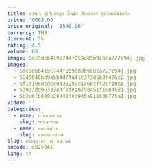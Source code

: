 ```yaml
---
title: ความจุ ตู้เก็บข้อมูล ลิ้นชัก ล็อคเกอร์ ตู้เก็บแฟ้มมือถือ
price: '9063.06'
price_original: '9540.06'
currency: THB
discount: 5%
rating: 4.5
volume: 60
image: Sdc9dbb419c744f059d89b9cbca727c94j.jpg
images:
  - Sdc9dbb419c744f059d89b9cbca727c94j.jpg
  - S046640bb9abb4d7fa41c3f3d5b9f476cZ.jpg
  - Sf1d1950edcc0438297c1c6bcff2cf10bz.jpg
  - S3933dd96333e4faf8a0758451f1a8458I.jpg
  - Sb3c6fb809b29441f8b945a911836775aI.jpg
video: ''
categories:
  - name: บ้านและสวน
    slug: านและสวน
  - name: ตกแต่งบ้าน
    slug: ตกแต-งบ-าน
slug: ความจ-เก-บข-อม-นช
encode: oB2v0Ai
lang: th
---
```

  